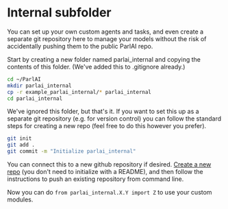 # Internal subfolder

You can set up your own custom agents and tasks, and even create a
separate git repository here to manage your models without the risk of accidentally pushing them to the public ParlAI repo.

Start by creating a new folder named parlai_internal and copying the contents of this folder.
 (We've added this to .gitignore already.)

```bash
cd ~/ParlAI
mkdir parlai_internal
cp -r example_parlai_internal/* parlai_internal
cd parlai_internal
```

We've ignored this folder, but that's it. If you want to set this up as
a separate git repository (e.g. for version control) you can follow the standard steps
for creating a new repo (feel free to do this however you prefer).

```bash
git init
git add .
git commit -m "Initialize parlai_internal"
```

You can connect this to a new github repository if desired.
[Create a new repo](https://github.com/new) (you don't need to initialize
with a README), and then follow the instructions to push
an existing repository from command line.

Now you can do `from parlai_internal.X.Y import Z` to use your custom modules.

